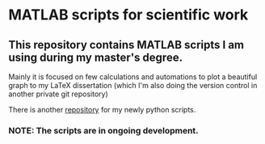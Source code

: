 # MATLAB scripts for scientific work
## This repository contains MATLAB scripts I am using during my master's degree.

Mainly it is focused on few calculations and automations to plot a beautiful graph to my LaTeX dissertation (which I'm also doing the version control in another private git repository)

There is another [repository](https://github.com/gabriellnuness/pythoncodes) for my newly python scripts.


### NOTE: The scripts are in ongoing development.
